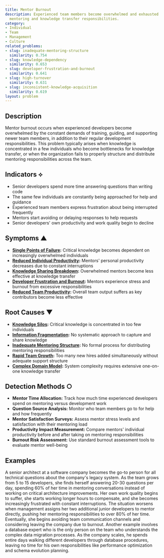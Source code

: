 ```yaml
---
title: Mentor Burnout
description: Experienced team members become overwhelmed and exhausted from excessive
  mentoring and knowledge transfer responsibilities.
category:
- Individual
- Team
- Management
- Culture
related_problems:
- slug: inadequate-mentoring-structure
  similarity: 0.754
- slug: knowledge-dependency
  similarity: 0.653
- slug: developer-frustration-and-burnout
  similarity: 0.641
- slug: high-turnover
  similarity: 0.631
- slug: inconsistent-knowledge-acquisition
  similarity: 0.619
layout: problem
---
```


## Description

Mentor burnout occurs when experienced developers become overwhelmed by the constant demands of training, guiding, and supporting newer team members, in addition to their regular development responsibilities. This problem typically arises when knowledge is concentrated in a few individuals who become bottlenecks for knowledge transfer, or when the organization fails to properly structure and distribute mentoring responsibilities across the team.

## Indicators ⟡

- Senior developers spend more time answering questions than writing code
- The same few individuals are constantly being approached for help and guidance
- Experienced team members express frustration about being interrupted frequently
- Mentors start avoiding or delaying responses to help requests
- Senior developers' own productivity and work quality begin to decline

## Symptoms ▲

- **[Single Points of Failure](single-points-of-failure.md):** Critical knowledge becomes dependent on increasingly overwhelmed individuals
- **[Reduced Individual Productivity](reduced-individual-productivity.md):** Mentors' personal productivity decreases due to constant interruptions
- **[Knowledge Sharing Breakdown](knowledge-sharing-breakdown.md):** Overwhelmed mentors become less effective at knowledge transfer
- **[Developer Frustration and Burnout](developer-frustration-and-burnout.md):** Mentors experience stress and burnout from excessive responsibilities
- **[Reduced Team Productivity](reduced-team-productivity.md):** Overall team output suffers as key contributors become less effective

## Root Causes ▼

- **[Knowledge Silos](knowledge-silos.md):** Critical knowledge is concentrated in too few individuals
- **[Information Fragmentation](information-fragmentation.md):** No systematic approach to capture and share knowledge
- **[Inadequate Mentoring Structure](inadequate-mentoring-structure.md):** No formal process for distributing mentoring responsibilities
- **[Rapid Team Growth](rapid-team-growth.md):** Too many new hires added simultaneously without adequate support structure
- **[Complex Domain Model](complex-domain-model.md):** System complexity requires extensive one-on-one knowledge transfer

## Detection Methods ○

- **Mentor Time Allocation:** Track how much time experienced developers spend on mentoring versus development work
- **Question Source Analysis:** Monitor who team members go to for help and how frequently
- **Mentor Satisfaction Surveys:** Assess mentor stress levels and satisfaction with their mentoring load
- **Productivity Impact Measurement:** Compare mentors' individual productivity before and after taking on mentoring responsibilities
- **Burnout Risk Assessment:** Use standard burnout assessment tools to evaluate mentor well-being

## Examples

A senior architect at a software company becomes the go-to person for all technical questions about the company's legacy system. As the team grows from 5 to 15 developers, she finds herself answering 20-30 questions per day, spending 60% of her time in mentoring conversations instead of working on critical architecture improvements. Her own work quality begins to suffer, she starts working longer hours to compensate, and she becomes increasingly frustrated with constant interruptions. The situation worsens when management assigns her two additional junior developers to mentor directly, pushing her mentoring responsibilities to over 80% of her time. Eventually, she begins avoiding team communication channels and considering leaving the company due to burnout. Another example involves a database expert who is the only person on the team who understands the complex data migration processes. As the company scales, he spends entire days walking different developers through database procedures, leaving no time for his own responsibilities like performance optimization and schema evolution planning.